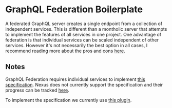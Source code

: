 # GraphQL Federation Boilerplate

A federated GraphQL server creates a single endpoint from a collection of independent services. This is different than a montholic server that attempts to implement the features of all services in one project. One advantage of federation is that individual services can be scaled independent of other services. However it's not necessarily the best option in all cases, I recommend reading more about the pros and cons [here](https://cloudacademy.com/blog/microservices-architecture-challenge-advantage-drawback/).

## Notes

GraphQL Federation requires individual services to implement [this specification](https://www.apollographql.com/docs/federation/federation-spec/). Nexus does not currently support the specification and their progress can be tracked [here](https://github.com/graphql-nexus/nexus/issues/148).

To implement the specification we currently use [this plugin](https://github.com/Spantree/nexus-federation-plugin).
